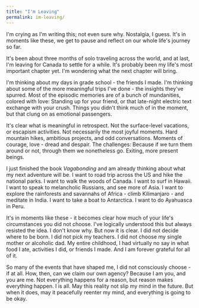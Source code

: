 ```yaml
---
title: "I'm Leaving"
permalink: im-leaving/
---
```


I'm crying as I'm writing this; not even sure why. Nostalgia, I guess. It's in moments like these, we get to pause and reflect on our whole life's journey so far.

It's been about three months of solo traveling across the world, and at last, I'm leaving for Canada to settle for a while. It's probably been my life's most important chapter yet. I'm wondering what the next chapter will bring.

I'm thinking about my days in grade school - the friends I made. I'm thinking about some of the more meaningful trips I've done - the insights they've spurred. Most of the episodic memories are of a bunch of mundanities, colored with love: Standing up for your friend, or that late-night electric text exchange with your crush. Things you didn't think much of in the moment, but that clung on as emotional passengers.

It's clear what is meaningful in retrospect. Not the surface-level vacations, or escapism activities. Not necessarily the most joyful moments. Hard mountain hikes, ambitious projects, and odd conversations. Moments of courage, love - dread and despair. The challenges: Because if we turn them around or not, through them we nonetheless go. Exiting, more present beings.

I just finished the book *Vagabonding* and am already thinking about what my next adventure  will be. I want to road trip across the US and hike the national parks. I want to walk the woods of Canada. I want to surf in Hawaii. I want to speak to melancholic Russians, and see more of Asia. I want to explore the rainforests and savannahs of Africa - climb Kilimanjaro - and meditate in India. I want to take a boat to Antarctica. I want to do Ayahuasca in Peru.

It's in moments like these - it becomes clear how much of your life's circumstances you did not choose. I've logically understood this but always resisted the idea. I don't know why. But now it is clear. I did not decide where to be born. I did not pick my teachers. I did not choose my single mother or alcoholic dad. My entire childhood, I had virtually no say in what food I ate, activities I did, or friends I made. And I am forever grateful for all of it.

So many of the events that have shaped me, I did not consciously choose - if at all. How, then, can we claim our own agency? Because I am you, and you are me. Not everything happens for a reason, but reason makes everything happen. I is all. May this reality not slip my mind in the future. But when it does, may it peacefully reenter my mind, and everything is going to be okay.
